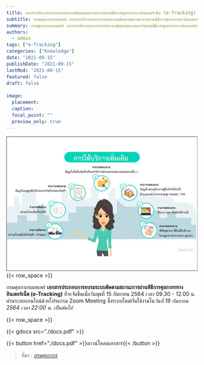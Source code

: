 ```yaml
---
title: เอกสารประกอบการอบรมระบบติดตามสถานะการผ่านพิธีการศุลกากรทางอินเตอร์เน็ต (e-Tracking)
subtitle: กรมศุลกากรเผยแพร่ เอกสารประกอบการอบรมระบบติดตามสถานะการผ่านพิธีการศุลกากรทางอินเตอร์เน็ต (e-Tracking) ที่จะจัดขึ้นในวันพุธที่ 15 กันยายน 2564 เวลา 09.30 - 12.00 น. ผ่านระบบออนไลน์ด้วยโปรแกรม Zoom Meeting  
summary: กรมศุลกากรเผยแพร่ เอกสารประกอบการอบรมระบบติดตามสถานะการผ่านพิธีการศุลกากรทางอินเตอร์เน็ต (e-Tracking) ที่จะจัดขึ้นในวันพุธที่ 15 กันยายน 2564 เวลา 09.30 - 12.00 น. ผ่านระบบออนไลน์ด้วยโปรแกรม Zoom Meeting  
authors:
  - admin
tags: ["e-Tracking"]
categories: ["Knowledge"]
date: "2021-09-15"
publishDate: "2021-09-15"
lastMod: "2021-09-15"
featured: false
draft: false

image:
  placement:
  caption:
  focal_point: ""
  preview_only: true
---
```

![](img.png)
{{< row_space >}}

กรมศุลกากรเผยแพร่ **เอกสารประกอบการอบรมระบบติดตามสถานะการผ่านพิธีการศุลกากรทางอินเตอร์เน็ต (e-Tracking)** ที่จะจัดขึ้นเมื่อวันพุธที่ 15 กันยายน 2564 เวลา 09.30 - 12.00 น. ผ่านระบบออนไลน์ด้วยโปรแกรม Zoom Meeting  ซึ่งระบบใหม่เริ่มใช้งานใน*วันที่ 19 กันยายน 2564 เวลา 22:00 น. เป็นต้นไป*




{{< row_space >}}

{{< gdocs src="./docs.pdf" >}}


{{< button href="./docs.pdf" >}}ดาวน์โหลดเอกสาร{{< /button >}}

> ที่มา : [กรมศุลกากร](https://drive.google.com/file/d/1EjQltknTBiDqcTuK3dxUrwCiVSlH-R8E/view)